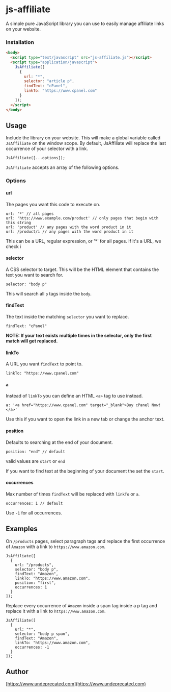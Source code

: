 # js-affiliate

A simple pure JavaScript library you can use to easily manage affiliate links on your website.

### Installation

```html
<body>
  <script type="text/javascript" src="js-affiliate.js"></script>
  <script type="application/javascript">
    JsAffiliate([
      {
        url: "*",
        selector: "article p",
        findText: "cPanel",
        linkTo: "https://www.cpanel.com"
      }
    ]);
  </script>
</body>
```

## Usage

Include the library on your website. This will make a global variable called `JsAffiliate` on the window scope. By default, JsAffiliate will replace the last occurrence of your selector with a link.

    JsAffiliate([...options]);

`JsAffiliate` accepts an array of the following options.

### Options

#### url

The pages you want this code to execute on.

    url: '*' // all pages
    url: 'htts://www.example.com/product' // only pages that begin with this string
    url: 'product' // any pages with the word product in it
    url: /product/i // any pages with the word product in it

This can be a URL, regular expression, or '\*' for all pages. If it's a URL, we check i

#### selector

A CSS selector to target. This will be the HTML element that contains the text you want to search for.

    selector: "body p"

This will search all `p` tags inside the `body`.

#### findText

The text inside the matching `selector` you want to replace.

    findText: "cPanel"

**NOTE: If your text exists multiple times in the selector, only the first match will get replaced.**

#### linkTo

A URL you want `findText` to point to.

    linkTo: "https://www.cpanel.com"

#### a

Instead of `linkTo` you can define an HTML `<a>` tag to use instead.

    a: '<a href="https://www.cpanel.com" target="_blank">Buy cPanel Now!</a>'

Use this if you want to open the link in a new tab or change the anchor text.

#### position

Defaults to searching at the end of your document.

    position: "end" // default

valid values are `start` or `end`

If you want to find text at the beginning of your document the set the `start`.

#### occurrences

Max number of times `findText` will be replaced with `linkTo` or `a`.

    occurrences: 1 // default

Use `-1` for all occurrences.

## Examples

On `/products` pages, select paragraph tags and replace the first occurrence of `Amazon` with a link to `https://www.amazon.com`.

```javasscript
JsAffiliate([
  {
    url: "/products",
    selector: "body p",
    findText: "Amazon",
    linkTo: "https://www.amazon.com",
    position: "first",
    occurrences: 1
  }
]);
```

Replace every occurrence of `Amazon` inside a span tag inside a p tag and replace it with a link to `https://www.amazon.com`.

```javasscript
JsAffiliate([
  {
    url: "*",
    selector: "body p span",
    findText: "Amazon",
    linkTo: "https://www.amazon.com",
    occurrences: -1
  }
]);
```

## Author

[https://www.undeprecated.com](https://www.undeprecated.com)
